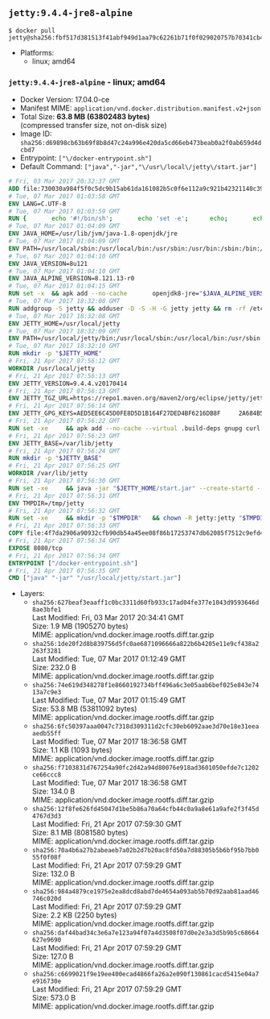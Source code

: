 ## `jetty:9.4.4-jre8-alpine`

```console
$ docker pull jetty@sha256:fbf517d381513f41abf949d1aa79c62261b71f0f029020757b70341cb4e779e0
```

-	Platforms:
	-	linux; amd64

### `jetty:9.4.4-jre8-alpine` - linux; amd64

-	Docker Version: 17.04.0-ce
-	Manifest MIME: `application/vnd.docker.distribution.manifest.v2+json`
-	Total Size: **63.8 MB (63802483 bytes)**  
	(compressed transfer size, not on-disk size)
-	Image ID: `sha256:d69898cb63b69f8b8d47c24a996e420da5cd66eb473beab0a2f0ab659d4dcbd7`
-	Entrypoint: `["\/docker-entrypoint.sh"]`
-	Default Command: `["java","-jar","\/usr\/local\/jetty\/start.jar"]`

```dockerfile
# Fri, 03 Mar 2017 20:32:37 GMT
ADD file:730030a984f5f0c5dc9b15ab61da161082b5c0f6e112a9c921b42321140c3927 in / 
# Tue, 07 Mar 2017 01:03:58 GMT
ENV LANG=C.UTF-8
# Tue, 07 Mar 2017 01:03:59 GMT
RUN { 		echo '#!/bin/sh'; 		echo 'set -e'; 		echo; 		echo 'dirname "$(dirname "$(readlink -f "$(which javac || which java)")")"'; 	} > /usr/local/bin/docker-java-home 	&& chmod +x /usr/local/bin/docker-java-home
# Tue, 07 Mar 2017 01:04:09 GMT
ENV JAVA_HOME=/usr/lib/jvm/java-1.8-openjdk/jre
# Tue, 07 Mar 2017 01:04:09 GMT
ENV PATH=/usr/local/sbin:/usr/local/bin:/usr/sbin:/usr/bin:/sbin:/bin:/usr/lib/jvm/java-1.8-openjdk/jre/bin:/usr/lib/jvm/java-1.8-openjdk/bin
# Tue, 07 Mar 2017 01:04:10 GMT
ENV JAVA_VERSION=8u121
# Tue, 07 Mar 2017 01:04:10 GMT
ENV JAVA_ALPINE_VERSION=8.121.13-r0
# Tue, 07 Mar 2017 01:04:15 GMT
RUN set -x 	&& apk add --no-cache 		openjdk8-jre="$JAVA_ALPINE_VERSION" 	&& [ "$JAVA_HOME" = "$(docker-java-home)" ]
# Tue, 07 Mar 2017 18:32:08 GMT
RUN addgroup -S jetty && adduser -D -S -H -G jetty jetty && rm -rf /etc/group- /etc/passwd- /etc/shadow-
# Tue, 07 Mar 2017 18:32:08 GMT
ENV JETTY_HOME=/usr/local/jetty
# Tue, 07 Mar 2017 18:32:09 GMT
ENV PATH=/usr/local/jetty/bin:/usr/local/sbin:/usr/local/bin:/usr/sbin:/usr/bin:/sbin:/bin:/usr/lib/jvm/java-1.8-openjdk/jre/bin:/usr/lib/jvm/java-1.8-openjdk/bin
# Tue, 07 Mar 2017 18:32:10 GMT
RUN mkdir -p "$JETTY_HOME"
# Fri, 21 Apr 2017 07:56:12 GMT
WORKDIR /usr/local/jetty
# Fri, 21 Apr 2017 07:56:13 GMT
ENV JETTY_VERSION=9.4.4.v20170414
# Fri, 21 Apr 2017 07:56:13 GMT
ENV JETTY_TGZ_URL=https://repo1.maven.org/maven2/org/eclipse/jetty/jetty-home/9.4.4.v20170414/jetty-home-9.4.4.v20170414.tar.gz
# Fri, 21 Apr 2017 07:56:14 GMT
ENV JETTY_GPG_KEYS=AED5EE6C45D0FE8D5D1B164F27DED4BF6216DB8F 	2A684B57436A81FA8706B53C61C3351A438A3B7D 	5989BAF76217B843D66BE55B2D0E1FB8FE4B68B4 	B59B67FD7904984367F931800818D9D68FB67BAC 	BFBB21C246D7776836287A48A04E0C74ABB35FEA 	8B096546B1A8F02656B15D3B1677D141BCF3584D
# Fri, 21 Apr 2017 07:56:22 GMT
RUN set -xe 	&& apk add --no-cache --virtual .build-deps gnupg curl 	&& curl -SL "$JETTY_TGZ_URL" -o jetty.tar.gz 	&& curl -SL "$JETTY_TGZ_URL.asc" -o jetty.tar.gz.asc 	&& export GNUPGHOME="$(mktemp -d)" 	&& for key in $JETTY_GPG_KEYS; do 		gpg --keyserver ha.pool.sks-keyservers.net --recv-keys "$key"; done 	&& gpg --batch --verify jetty.tar.gz.asc jetty.tar.gz 	&& rm -r "$GNUPGHOME" 	&& tar -xvzf jetty.tar.gz 	&& mv jetty-home-$JETTY_VERSION/* ./ 	&& sed -i '/jetty-logging/d' etc/jetty.conf 	&& rm jetty.tar.gz* 	&& rm -fr jetty-home-$JETTY_VERSION/ 	&& apk del .build-deps 	&& rm -fr .build-deps 	&& rm -rf /tmp/hsperfdata_root
# Fri, 21 Apr 2017 07:56:23 GMT
ENV JETTY_BASE=/var/lib/jetty
# Fri, 21 Apr 2017 07:56:24 GMT
RUN mkdir -p "$JETTY_BASE"
# Fri, 21 Apr 2017 07:56:25 GMT
WORKDIR /var/lib/jetty
# Fri, 21 Apr 2017 07:56:30 GMT
RUN set -xe 	&& java -jar "$JETTY_HOME/start.jar" --create-startd --add-to-start="server,http,deploy,jsp,jstl,ext,resources,websocket,setuid" 	&& chown -R jetty:jetty "$JETTY_BASE" 	&& rm -rf /tmp/hsperfdata_root
# Fri, 21 Apr 2017 07:56:31 GMT
ENV TMPDIR=/tmp/jetty
# Fri, 21 Apr 2017 07:56:32 GMT
RUN set -xe 	&& mkdir -p "$TMPDIR" 	&& chown -R jetty:jetty "$TMPDIR"
# Fri, 21 Apr 2017 07:56:33 GMT
COPY file:4f7da2906a90932cfb90db54a45ee08f86b17253747db62085f7512c9efd46ad in / 
# Fri, 21 Apr 2017 07:56:34 GMT
EXPOSE 8080/tcp
# Fri, 21 Apr 2017 07:56:34 GMT
ENTRYPOINT ["/docker-entrypoint.sh"]
# Fri, 21 Apr 2017 07:56:35 GMT
CMD ["java" "-jar" "/usr/local/jetty/start.jar"]
```

-	Layers:
	-	`sha256:627beaf3eaaff1c0bc3311d60fb933c17ad04fe377e1043d9593646d8ae3bfe1`  
		Last Modified: Fri, 03 Mar 2017 20:34:41 GMT  
		Size: 1.9 MB (1905270 bytes)  
		MIME: application/vnd.docker.image.rootfs.diff.tar.gzip
	-	`sha256:1de20f2d8b839756d5fc0ae6871096666a822b6b4205e11e9cf438a2263f3281`  
		Last Modified: Tue, 07 Mar 2017 01:12:49 GMT  
		Size: 232.0 B  
		MIME: application/vnd.docker.image.rootfs.diff.tar.gzip
	-	`sha256:74e619d348278f1e8660192734bff496a6c3e05aab6bef025e843e7413a7c9e3`  
		Last Modified: Tue, 07 Mar 2017 01:15:49 GMT  
		Size: 53.8 MB (53811092 bytes)  
		MIME: application/vnd.docker.image.rootfs.diff.tar.gzip
	-	`sha256:6fc50397aaa0047c7318d309311d2cfc30eb6092aae3d70e18e31eeaaedb55ff`  
		Last Modified: Tue, 07 Mar 2017 18:36:58 GMT  
		Size: 1.1 KB (1093 bytes)  
		MIME: application/vnd.docker.image.rootfs.diff.tar.gzip
	-	`sha256:f7103831d767254a90fc2d42a94d80076e918ad3601050efde7c1202ce66ccc8`  
		Last Modified: Tue, 07 Mar 2017 18:36:58 GMT  
		Size: 134.0 B  
		MIME: application/vnd.docker.image.rootfs.diff.tar.gzip
	-	`sha256:12f8fe626fd45047d1be5b86a70a64cfb44c0a9a8e61a9afe2f3f45d4767d3d3`  
		Last Modified: Fri, 21 Apr 2017 07:59:30 GMT  
		Size: 8.1 MB (8081580 bytes)  
		MIME: application/vnd.docker.image.rootfs.diff.tar.gzip
	-	`sha256:70a4b6a27b2abeaeb7a02b2d7b20ac8fd50a7d88305b5b6bf95b7bb055f0f08f`  
		Last Modified: Fri, 21 Apr 2017 07:59:29 GMT  
		Size: 132.0 B  
		MIME: application/vnd.docker.image.rootfs.diff.tar.gzip
	-	`sha256:984a4879ce1975e2ea8dcd8abd7de4654a093ab5b70d92aab81aad46746c020d`  
		Last Modified: Fri, 21 Apr 2017 07:59:29 GMT  
		Size: 2.2 KB (2250 bytes)  
		MIME: application/vnd.docker.image.rootfs.diff.tar.gzip
	-	`sha256:daf44bad34c3e6a7e123a94f07a4d3508f07d0e2e3a3d5b9b5c68664627e9690`  
		Last Modified: Fri, 21 Apr 2017 07:59:29 GMT  
		Size: 127.0 B  
		MIME: application/vnd.docker.image.rootfs.diff.tar.gzip
	-	`sha256:c6699021f9e19ee400ecad4866fa26a2e090f130861cacd5415e04a7e916730e`  
		Last Modified: Fri, 21 Apr 2017 07:59:29 GMT  
		Size: 573.0 B  
		MIME: application/vnd.docker.image.rootfs.diff.tar.gzip
